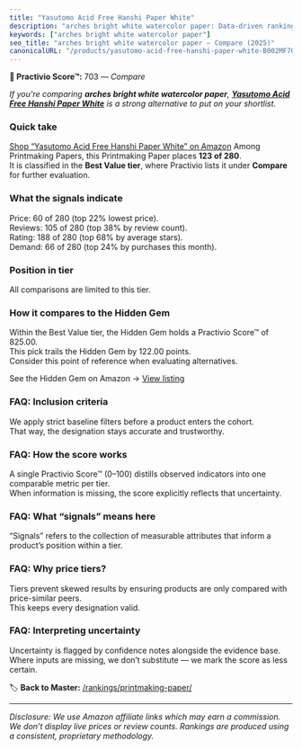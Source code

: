 ```yaml
---
title: "Yasutomo Acid Free Hanshi Paper White"
description: "arches bright white watercolor paper: Data-driven ranking using the Practivio Score™. Positioned by quality, value, demand, findability, momentum."
keywords: ["arches bright white watercolor paper"]
seo_title: "arches bright white watercolor paper — Compare (2025)"
canonicalURL: "/products/yasutomo-acid-free-hanshi-paper-white-B002MF7OTG/"
---
```


**🛒 Practivio Score™:** 703 — _Compare_


*If you're comparing **arches bright white watercolor paper**, **[Yasutomo Acid Free Hanshi Paper White](https://www.amazon.com/dp/B002MF7OTG?tag=practivio-20)** is a strong alternative to put on your shortlist.*
### Quick take
[Shop “Yasutomo Acid Free Hanshi Paper White” on Amazon](https://www.amazon.com/dp/B002MF7OTG?tag=practivio-20)
Among Printmaking Papers, this Printmaking Paper places **123 of 280**.  
It is classified in the **Best Value tier**, where Practivio lists it under **Compare** for further evaluation.

### What the signals indicate
Price: 60 of 280 (top 22% lowest price).  
Reviews: 105 of 280 (top 38% by review count).  
Rating: 188 of 280 (top 68% by average stars).  
Demand: 66 of 280 (top 24% by purchases this month).

### Position in tier
All comparisons are limited to this tier.

### How it compares to the Hidden Gem
Within the Best Value tier, the Hidden Gem holds a Practivio Score™ of 825.00.  
This pick trails the Hidden Gem by 122.00 points.  
Consider this point of reference when evaluating alternatives.  

See the Hidden Gem on Amazon → [View listing](https://www.amazon.com/dp/B0010DV4G0?tag=practivio-20)

### FAQ: Inclusion criteria
We apply strict baseline filters before a product enters the cohort.  
That way, the designation stays accurate and trustworthy.

### FAQ: How the score works
A single Practivio Score™ (0–100) distills observed indicators into one comparable metric per tier.  
When information is missing, the score explicitly reflects that uncertainty.

### FAQ: What “signals” means here
“Signals” refers to the collection of measurable attributes that inform a product’s position within a tier.

### FAQ: Why price tiers?
Tiers prevent skewed results by ensuring products are only compared with price-similar peers.  
This keeps every designation valid.

### FAQ: Interpreting uncertainty
Uncertainty is flagged by confidence notes alongside the evidence base.  
Where inputs are missing, we don’t substitute — we mark the score as less certain.

<!-- Missing template for Compare/CompareWithinPriceClass -->


🏷️ **Back to Master:** [/rankings/printmaking-paper/](/rankings/printmaking-paper/)

---
_Disclosure: We use Amazon affiliate links which may earn a commission. We don’t display live prices or review counts. Rankings are produced using a consistent, proprietary methodology._
